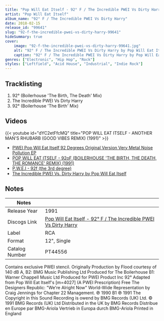 ```yaml
---
title: "Pop Will Eat Itself - 92° F / The Incredible PWEI Vs Dirty Harry"
artist: "Pop Will Eat Itself"
album_name: "92° F / The Incredible PWEI Vs Dirty Harry"
date: 2018-02-15
release_id: "99641"
slug: "92-f-the-incredible-pwei-vs-dirty-harry-99641"
hideSummary: true
cover:
    image: "92-f-the-incredible-pwei-vs-dirty-harry-99641.jpg"
    alt: "92° F / The Incredible PWEI Vs Dirty Harry by Pop Will Eat Itself"
    caption: "92° F / The Incredible PWEI Vs Dirty Harry by Pop Will Eat Itself"
genres: ["Electronic", "Hip Hop", "Rock"]
styles: ["Leftfield", "Acid House", "Industrial", "Indie Rock"]
---
```

## Tracklisting
1. 92° (Boilerhouse 'The Birth, The Death' Mix)
2. The Incredible PWEI Vs Dirty Harry
3. 92° (Boilerhouse 'The Birth' Mix)

## Videos
{{< youtube id="dYC2etFfcMQ" title="POP WILL EAT ITSELF - ANOTHER MAN'S RHUBARB (GOOD VIBES REMIX) (1991)" >}}
- [PWEI Pop Will Eat Itself 92 Degrees Original Version Very Metal Noise Pollution EP](https://www.youtube.com/watch?v=AKa1OenSae0)
- [POP WILL EAT ITSELF - 92oF (BOILERHOUSE 'THE BIRTH, THE DEATH, THE ROMANCE' REMIX) (1991)](https://www.youtube.com/watch?v=gBZTIBtT8IY)
- [P.W.E.I - 92f (the 3rd degree)](https://www.youtube.com/watch?v=a8E9haQXTQw)
- [The Incredible PWEI Vs. Dirty Harry by Pop Will Eat Itself](https://www.youtube.com/watch?v=A2xYHBeM-5M)

## Notes
| Notes          |             |
| ---------------| ----------- |
| Release Year   | 1991 |
| Discogs Link   | [Pop Will Eat Itself - 92° F / The Incredible PWEI Vs Dirty Harry](https://www.discogs.com/release/99641-Pop-Will-Eat-Itself-92-F-The-Incredible-PWEI-Vs-Dirty-Harry) |
| Label          | RCA |
| Format         | 12\", Single |
| Catalog Number | PT44556 |

Contains exclusive PWEI stencil.  Originally Production by Flood courtesy of 140 dB  A, B2: BMG Music Publishing Ltd Produced for The Boilerhouse  B1: Warner Chappell Music Ltd Produced for PWEI Product Inc  92° Adapted from Pop Will Eat Itself's [m=4027] (A PWEI Prescription) Free The Designers Republic: "We're Alright Now" World-Wide Representation by Craig Jennings for Chapter 22 Management. ℗ 1990 B1 ℗ 1991 The Copyright in this Sound Recording is owend by BMG Records (UK) Ltd. © 1991 BMG Records (UK) Ltd Distributed in the UK by BMG Records Distribue en Europe par BMG-Ariola Vertrieb in Europa durch BMG-Ariola Printed in England      
